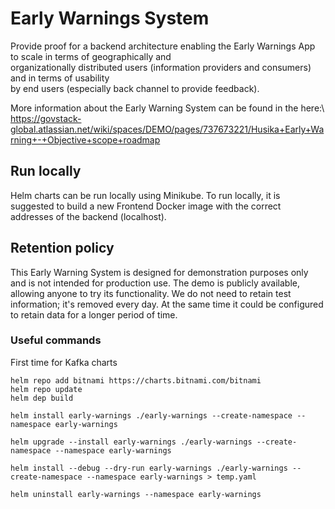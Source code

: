 # Early Warnings System
Provide proof for a backend architecture enabling the Early Warnings App to scale in terms of geographically and\
organizationally distributed users (information providers and consumers) and in terms of usability\
by end users (especially back channel to provide feedback).

More information about the Early Warning System can be found in the here:\ 
https://govstack-global.atlassian.net/wiki/spaces/DEMO/pages/737673221/Husika+Early+Warning+-+Objective+scope+roadmap

## Run locally
Helm charts can be run locally using Minikube. To run locally, it is suggested to build a new Frontend Docker image
with the correct addresses of the backend (localhost).

## Retention policy
This Early Warning System is designed for demonstration purposes only and is not intended for production use.
The demo is publicly available, allowing anyone to try its functionality.
We do not need to retain test information; it's removed every day.
At the same time it could be configured to retain data for a longer period of time.

### Useful commands

First time for Kafka charts

```shell
helm repo add bitnami https://charts.bitnami.com/bitnami
helm repo update
helm dep build
```

```shell
helm install early-warnings ./early-warnings --create-namespace --namespace early-warnings
```

```shell
helm upgrade --install early-warnings ./early-warnings --create-namespace --namespace early-warnings
```

```shell
helm install --debug --dry-run early-warnings ./early-warnings --create-namespace --namespace early-warnings > temp.yaml
```

```shell
helm uninstall early-warnings --namespace early-warnings
```